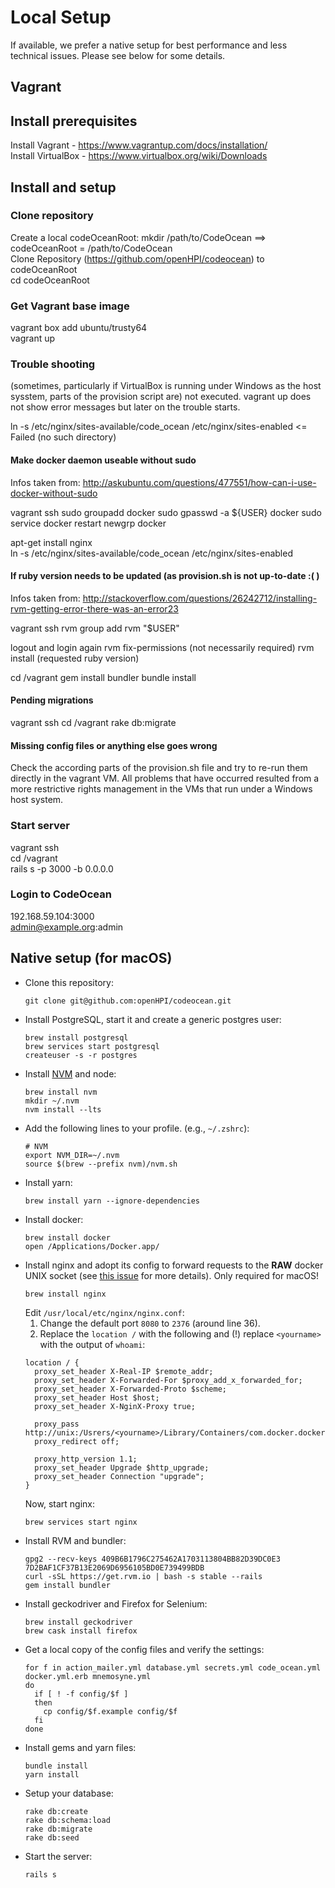 # Local Setup

If available, we prefer a native setup for best performance and less technical issues. Please see below for some details.
 
## Vagrant

## Install prerequisites
Install Vagrant - https://www.vagrantup.com/docs/installation/  
Install VirtualBox - https://www.virtualbox.org/wiki/Downloads

## Install and setup
### Clone repository   
Create a local codeOceanRoot:   mkdir /path/to/CodeOcean  ==> codeOceanRoot = /path/to/CodeOcean   
Clone Repository (https://github.com/openHPI/codeocean) to codeOceanRoot  
cd codeOceanRoot  

### Get Vagrant base image 
vagrant box add ubuntu/trusty64  
vagrant up  

### Trouble shooting 
(sometimes, particularly if VirtualBox is running under Windows as the host sysstem, parts of the provision script are) not executed.
vagrant up does not show error messages but later on the trouble starts.

ln -s /etc/nginx/sites-available/code_ocean /etc/nginx/sites-enabled <= Failed (no such directory)  

#### Make docker daemon useable without sudo
Infos taken from: http://askubuntu.com/questions/477551/how-can-i-use-docker-without-sudo

vagrant ssh 
sudo groupadd docker
sudo gpasswd -a ${USER} docker
sudo service docker restart
newgrp docker

apt-get install nginx  
ln -s /etc/nginx/sites-available/code_ocean /etc/nginx/sites-enabled  

#### If ruby version needs to be updated (as provision.sh is not up-to-date :( )
Infos taken from: http://stackoverflow.com/questions/26242712/installing-rvm-getting-error-there-was-an-error23

vagrant ssh
rvm group add rvm "$USER"

logout and login again
rvm fix-permissions (not necessarily required)
rvm install (requested ruby version)

cd /vagrant
gem install bundler
bundle install

#### Pending migrations
vagrant ssh
cd /vagrant
rake db:migrate

#### Missing config files or anything else goes wrong
Check the according parts of the provision.sh file and try to re-run them directly in the vagrant VM.
All problems that have occurred resulted from a more restrictive rights management in the VMs that run under a Windows host system.

### Start server
vagrant ssh  
cd /vagrant  
rails s -p 3000 -b 0.0.0.0

### Login to CodeOcean
192.168.59.104:3000  
admin@example.org:admin

## Native setup (for macOS)

- Clone this repository:
  ```shell script
  git clone git@github.com:openHPI/codeocean.git
  ```
- Install PostgreSQL, start it and create a generic postgres user:
  ```shell script
  brew install postgresql
  brew services start postgresql
  createuser -s -r postgres
  ```
- Install [NVM](https://github.com/creationix/nvm) and node:
  ```shell script
  brew install nvm
  mkdir ~/.nvm
  nvm install --lts
  ```
- Add the following lines to your profile. (e.g., `~/.zshrc`):
  ```shell script
  # NVM
  export NVM_DIR=~/.nvm
  source $(brew --prefix nvm)/nvm.sh
  ```
- Install yarn:
  ```shell script
  brew install yarn --ignore-dependencies
  ```
- Install docker:
  ```shell script
  brew install docker
  open /Applications/Docker.app/
  ```
- Install nginx and adopt its config to forward requests to the **RAW** docker UNIX socket (see [this issue](https://github.com/docker/for-mac/issues/1662) for more details). Only required for macOS!
  ```shell script
  brew install nginx
  ```
  Edit `/usr/local/etc/nginx/nginx.conf`:
  1. Change the default port `8080` to `2376` (around line 36).
  2. Replace the `location /` with the following and (!) replace `<yourname>` with the output of `whoami`:
  ```editorconfig
  location / {
    proxy_set_header X-Real-IP $remote_addr;
    proxy_set_header X-Forwarded-For $proxy_add_x_forwarded_for;
    proxy_set_header X-Forwarded-Proto $scheme;
    proxy_set_header Host $host;
    proxy_set_header X-NginX-Proxy true;
  
    proxy_pass http://unix:/Usrers/<yourname>/Library/Containers/com.docker.docker/Data/docker.raw.sock;
    proxy_redirect off;
  
    proxy_http_version 1.1;
    proxy_set_header Upgrade $http_upgrade;
    proxy_set_header Connection "upgrade";
  }
  ```
  Now, start nginx:
  ```shell script
  brew services start nginx
  ```
- Install RVM and bundler:
  ```shell script
  gpg2 --recv-keys 409B6B1796C275462A1703113804BB82D39DC0E3 7D2BAF1CF37B13E2069D6956105BD0E739499BDB
  curl -sSL https://get.rvm.io | bash -s stable --rails
  gem install bundler
  ```
- Install geckodriver and Firefox for Selenium:
  ```shell script
  brew install geckodriver
  brew cask install firefox
  ```
- Get a local copy of the config files and verify the settings:
  ```shell script
  for f in action_mailer.yml database.yml secrets.yml code_ocean.yml docker.yml.erb mnemosyne.yml
  do
    if [ ! -f config/$f ]
    then
      cp config/$f.example config/$f
    fi
  done
  ```
- Install gems and yarn files:
  ```shell script
  bundle install
  yarn install
  ```
- Setup your database:
  ```shell script
  rake db:create
  rake db:schema:load
  rake db:migrate
  rake db:seed
  ```
- Start the server:
  ```shell script
  rails s
  ```
